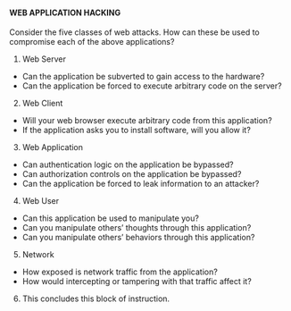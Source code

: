 #### WEB APPLICATION HACKING

Consider the five classes of web attacks. How can these be used to compromise each of the above applications?

1. Web Server
 * Can the application be subverted to gain access to the hardware?
 * Can the application be forced to execute arbitrary code on the server?

2. Web Client
 * Will your web browser execute arbitrary code from this application?
 * If the application asks you to install software, will you allow it?

3. Web Application
 * Can authentication logic on the application be bypassed?
 * Can authorization controls on the application be bypassed?
 * Can the application be forced to leak information to an attacker?

4. Web User
 * Can this application be used to manipulate you?
 * Can you manipulate others’ thoughts through this application?
 * Can you manipulate others’ behaviors through this application?

5. Network
 * How exposed is network traffic from the application?
 * How would intercepting or tampering with that traffic affect it?

6. This concludes this block of instruction.
